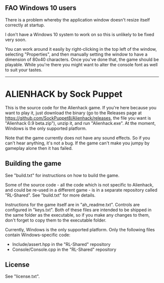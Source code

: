 ## FAO Windows 10 users

There is a problem whereby the application window doesn't resize itself correctly at startup. 

I don't have a Windows 10 system to work on so this is unlikely to be fixed very soon. 

You can work around it easily by right-clicking in the top left of the window, selecting "Properties", and then manually setting the window to have a dimension of 80x40 characters. Once you've done that, the game should be playable. While you're there you might want to alter the console font as well to suit your tastes.

---

ALIENHACK by Sock Puppet
========================

This is the source code for the Alienhack game. If you're here because you want to play it, just download the binary (go to the Releases page at https://github.com/SockPuppet8/Alienhack/releases, the file you want is "Alienhack 0.9 beta.zip"), unzip it, and run "Alienhack.exe". At the moment, Windows is the only supported platform.

Note that the game currently does not have any sound effects. So if you can't hear anything, it's not a bug. If the game can't make you jumpy by gameplay alone then it has failed.

## Building the game

See "build.txt" for instructions on how to build the game.

Some of the source code - all the code which is not specific to Alienhack, and could be re-used in a different game - is in a separate repository called "RL-Shared". See "build.txt" for more details. 

Instructions for the game itself are in "ah_readme.txt". Controls are configured in "keys.txt". Both of these files are intended to be shipped in the same folder as the executable, so if you make any changes to them, don't forget to copy them to the executable folder. 

Currently, Windows is the only supported platform. Only the following files contain Windows-specific code: 
* Include/assert.hpp in the "RL-Shared" repository
* Console/Console.cpp in the "RL-Shared" repository

## License

See "license.txt".
